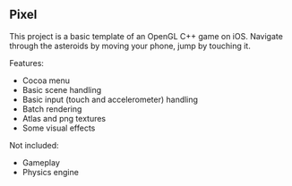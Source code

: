 Pixel
---

This project is a basic template of an OpenGL C++ game on iOS. Navigate through the asteroids by moving your phone, jump by touching it.


Features:

*  Cocoa menu
*  Basic scene handling
*  Basic input (touch and accelerometer) handling
*  Batch rendering
*  Atlas and png textures
*  Some visual effects

Not included:

*  Gameplay
*  Physics engine